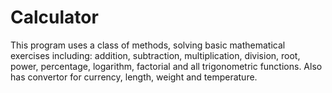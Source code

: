# Calculator
This program uses a class of methods, solving basic mathematical exercises including: addition, subtraction, multiplication, division, root, power, percentage, logarithm, factorial and all trigonometric functions. Also has convertor for currency, length, weight and temperature.
